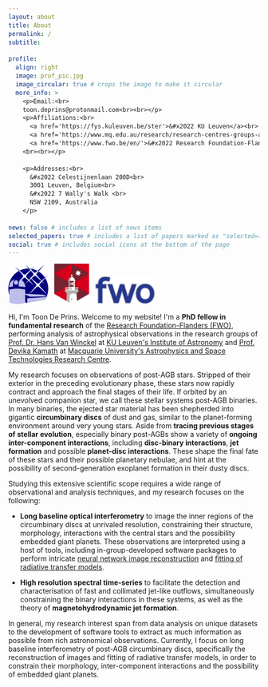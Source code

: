 ```yaml
---
layout: about
title: About
permalink: /
subtitle:

profile:
  align: right
  image: prof_pic.jpg
  image_circular: true # crops the image to make it circular
  more_info: >
    <p>Email:<br>
    toon.deprins@protonmail.com<br><br></p>
    <p>Affiliations:<br>
      <a href='https://fys.kuleuven.be/ster'>&#x2022 KU Leuven</a><br>
      <a href='https://www.mq.edu.au/research/research-centres-groups-and-facilities/centres/astrophysics-and-space-technologies'>&#x2022 Macquarie University</a><br>
      <a href='https://www.fwo.be/en/'>&#x2022 Research Foundation-Flanders </a>
    <br><br></p>

    <p>Addresses:<br>
      &#x2022 Celestijnenlaan 200D<br> 
      3001 Leuven, Belgium<br>
      &#x2022 7 Wally's Walk <br>
      NSW 2109, Australia
    </p>

news: false # includes a list of news items
selected_papers: true # includes a list of papers marked as "selected={true}"
social: true # includes social icons at the bottom of the page
---
```


<style>
/* HTML/CSS pseudo-element after main body to add background image*/
body::after {
  content: "";
  background: url('../assets/img/cover_phd_impressionist_upscaled_brighter.png');
  background-size:cover;
  background-repeat:no-repeat;
  opacity: 0.4;
  background-position: 50% 0;
  top: 0;
  left: 0;
  bottom: 0;
  right: 0;
  position: absolute;
  z-index: -1;
}
</style>

<p allign="middle">
  <img src="../assets/img/ivs_logo.png" width="80" />
  &nbsp;
  <img src="../assets/img/macquarie_logo.png" width="70" /> 
  &nbsp;
  <img src="../assets/img/fwo_logo.png" width="120" /> 
</p>


Hi, I'm Toon De Prins. Welcome to my website! I'm a **PhD fellow in fundamental research** of the [Research Foundation-Flanders (FWO)](https://www.fwo.be/en/), performing analysis of astrophysical observations in the research groups of [Prof. Dr. Hans Van Winckel](https://scholar.google.be/citations?user=XF-c7_IAAAAJ&hl=nl) at [KU Leuven's Institute of Astronomy](https://fys.kuleuven.be/ster) and [Prof. Devika Kamath](https://scholar.google.com.au/citations?user=RXjUr1IAAAAJ&hl=en) at [Macquarie University's Astrophysics and Space Technologies Research Centre](https://www.mq.edu.au/research/research-centres-groups-and-facilities/centres/astrophysics-and-space-technologies).

My research focuses on observations of post-AGB stars. Stripped of their exterior in the preceding evolutionary phase, these stars now rapidly contract and approach the final stages of their life. If orbited by an unevolved companion star, we call these stellar systems post-AGB binaries. In many binaries, the ejected star material has been shepherded into gigantic **circumbinary discs** of dust and gas, similar to the planet-forming environment around very young stars. Aside from **tracing previous stages of stellar evolution**, especially binary post-AGBs show a variety of **ongoing inter-component interactions**, including **disc-binary interactions**, **jet formation** and possible **planet-disc interactions**. 
These shape the final fate of these stars and their possible planetary nebulae, and hint at the possibility of second-generation exoplanet formation in their dusty discs.

Studying this extensive scientific scope requires a wide range of observational and analysis techniques, and my research focuses on the following:

- **Long baseline optical interferometry** to image the inner regions of the circumbinary discs at unrivaled resolution, constraining their structure, morphology, interactions with the central stars and the possibility embedded giant planets. These observations are interpreted using a host of tools, including in-group-developed software packages to perform intricate [neural network image reconstruction](https://github.com/DePrinsT/organic) and [fitting of radiative transfer models](https://github.com/DePrinsT/distroi).

- **High resolution spectral time-series** to facilitate the detection and characterisation of fast and collimated jet-like outflows, simultaneously constraining the binary interactions in these systems, as well as the theory of **magnetohydrodynamic jet formation**.

In general, my research interest span from data analysis on unique datasets to the development of software tools to extract as much information as possible from rich astronomical observations. Currently, I focus on long baseline interferometry of post-AGB circumbinary discs, specifically the reconstruction of images and fitting of radiative transfer models, in order to constrain their morphology, inter-component interactions and the possibility of embedded giant planets.
